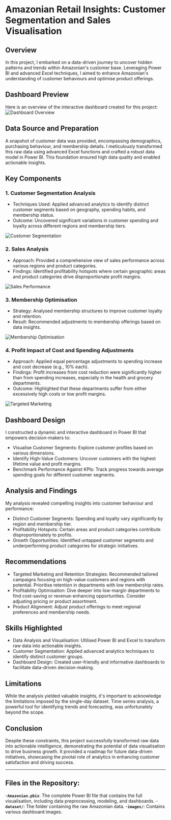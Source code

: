 # Amazonian Retail Insights: Customer Segmentation and Sales Visualisation

## Overview
In this project, I embarked on a data-driven journey to uncover hidden patterns and trends within Amazonian's customer base. Leveraging Power BI and advanced Excel techniques, I aimed to enhance Amazonian's understanding of customer behaviours and optimise product offerings.

## Dashboard Preview
Here is an overview of the interactive dashboard created for this project:
![Dashboard Overview](Images/dashboard_overview.png)

## Data Source and Preparation
A snapshot of customer data was provided, encompassing demographics, purchasing behaviour, and membership details. I meticulously transformed this raw data using advanced Excel functions and crafted a robust data model in Power BI. This foundation ensured high data quality and enabled actionable insights.

## Key Components
### 1. Customer Segmentation Analysis
- Techniques Used: Applied advanced analytics to identify distinct customer segments based on geography, spending habits, and membership status.
- Outcome: Uncovered significant variations in customer spending and loyalty across different regions and membership tiers.

![Customer Segmentation](Images/customer_segmentation.png)

### 2. Sales Analysis
- Approach: Provided a comprehensive view of sales performance across various regions and product categories.
- Findings: Identified profitability hotspots where certain geographic areas and product categories drive disproportionate profit margins.

![Sales Performance](Images/sales_performance.png)

### 3. Membership Optimisation
- Strategy: Analysed membership structures to improve customer loyalty and retention.
- Result: Recommended adjustments to membership offerings based on data insights.

![Membership Optimisation](Images/membership_optimisation.png)

### 4. Profit Impact of Cost and Spending Adjustments
- Approach: Applied equal percentage adjustments to spending increase and cost decrease (e.g., 10% each).
- Findings: Profit increases from cost reduction were significantly higher than from spending increases, especially in the health and grocery departments.
- Outcome: Highlighted that these departments suffer from either excessively high costs or low profit margins.

![Targeted Marketing](Images/adjusted_profit_analysis.png)

## Dashboard Design
I constructed a dynamic and interactive dashboard in Power BI that empowers decision-makers to:
- Visualise Customer Segments: Explore customer profiles based on various dimensions.
- Identify High-Value Customers: Uncover customers with the highest lifetime value and profit margins.
- Benchmark Performance Against KPIs: Track progress towards average spending goals for different customer segments.

## Analysis and Findings
My analysis revealed compelling insights into customer behaviour and performance:
- Distinct Customer Segments: Spending and loyalty vary significantly by region and membership tier.
- Profitability Hotspots: Certain areas and product categories contribute disproportionately to profits.
- Growth Opportunities: Identified untapped customer segments and underperforming product categories for strategic initiatives.

## Recommendations
- Targeted Marketing and Retention Strategies: Recommended tailored campaigns focusing on high-value customers and regions with potential. Prioritise retention in departments with low membership rates.
- Profitability Optimisation: Dive deeper into low-margin departments to find cost-saving or revenue-enhancing opportunities. Consider adjusting pricing or product assortment.
- Product Alignment: Adjust product offerings to meet regional preferences and membership needs.

## Skills Highlighted
- Data Analysis and Visualisation: Utilised Power BI and Excel to transform raw data into actionable insights.
- Customer Segmentation: Applied advanced analytics techniques to identify distinct customer groups.
- Dashboard Design: Created user-friendly and informative dashboards to facilitate data-driven decision-making.

## Limitations
While the analysis yielded valuable insights, it's important to acknowledge the limitations imposed by the single-day dataset. Time series analysis, a powerful tool for identifying trends and forecasting, was unfortunately beyond the scope.

## Conclusion
Despite these constraints, this project successfully transformed raw data into actionable intelligence, demonstrating the potential of data visualisation to drive business growth. It provided a roadmap for future data-driven initiatives, showcasing the pivotal role of analytics in enhancing customer satisfaction and driving success.

---

## Files in the Repository:
-**`Amazonian.pbix`**: The complete Power BI file that contains the full visualisation, including data preprocessing, modeling, and dashboards.
-**`dataset/`**: The folder containing the raw Amazonian data.
-**`images/`**: Contains various dashboard images.
